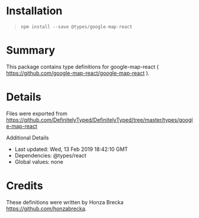 # Installation
> `npm install --save @types/google-map-react`

# Summary
This package contains type definitions for google-map-react ( https://github.com/google-map-react/google-map-react ).

# Details
Files were exported from https://github.com/DefinitelyTyped/DefinitelyTyped/tree/master/types/google-map-react

Additional Details
 * Last updated: Wed, 13 Feb 2019 18:42:10 GMT
 * Dependencies: @types/react
 * Global values: none

# Credits
These definitions were written by Honza Brecka <https://github.com/honzabrecka>.
